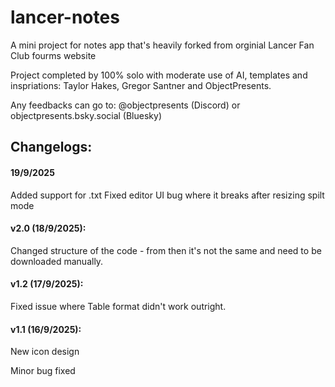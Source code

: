 # lancer-notes
A mini project for notes app that's heavily forked from orginial Lancer Fan Club fourms website

Project completed by 100% solo with moderate use of AI, templates and inspriations: Taylor Hakes, Gregor Santner and ObjectPresents.

Any feedbacks can go to: @objectpresents (Discord) or objectpresents.bsky.social (Bluesky)

## Changelogs:
#### 19/9/2025
Added support for .txt
Fixed editor UI bug where it breaks after resizing spilt mode
#### v2.0 (18/9/2025): 
Changed structure of the code - from then it's not the same and need to be downloaded manually.
#### v1.2 (17/9/2025):
Fixed issue where Table format didn't work outright.
#### v1.1 (16/9/2025):
New icon design

Minor bug fixed
